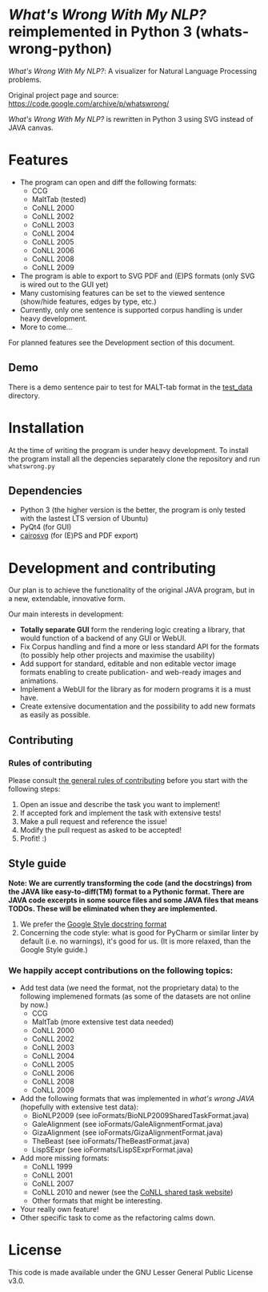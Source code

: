# _What's Wrong With My NLP?_ reimplemented in Python 3 (whats-wrong-python)

_What's Wrong With My NLP?_: A visualizer for Natural Language Processing problems.

Original project page and source: https://code.google.com/archive/p/whatswrong/

_What's Wrong With My NLP?_ is rewritten in Python 3 using SVG instead of JAVA canvas.

# Features
- The program can open and diff the following formats:
    - CCG
    - MaltTab (tested)
    - CoNLL 2000
    - CoNLL 2002
    - CoNLL 2003
    - CoNLL 2004
    - CoNLL 2005
    - CoNLL 2006
    - CoNLL 2008
    - CoNLL 2009
- The program is able to export to SVG PDF and (E)PS formats (only SVG is wired out to the GUI yet)
- Many customising features can be set to the viewed sentence (show/hide features, edges by type, etc.)
- Currently, only one sentence is supported corpus handling is under heavy development.
- More to come...

For planned features see the Development section of this document.

## Demo

There is a demo sentence pair to test for MALT-tab format in the [test_data](https://github.com/ppke-nlpg/whats-wrong-python/tree/master/test_data) directory.

# Installation

At the time of writing the program is under heavy development.
To install the program install all the depencies separately clone the repository and run `whatswrong.py`

## Dependencies

   - Python 3 (the higher version is the better, the program is only tested with the lastest LTS version of Ubuntu)
   - PyQt4 (for GUI)
   - [cairosvg](http://cairosvg.org/) (for (E)PS and PDF export)
 
# Development and contributing

Our plan is to achieve the functionality of the original JAVA program, but in a new, extendable, innovative form.

Our main interests in development:

- __Totally separate GUI__ form the rendering logic creating a library, that would function of a backend of any GUI or WebUI.
- Fix Corpus handling and find a more or less standard API for the formats (to possibly help other projects and maximise the usability)
- Add support for standard, editable and non editable vector image formats enabling to create publication- and web-ready images and animations.
- Implement a WebUI for the library as for modern programs it is a must have.
- Create extensive documentation and the possibility to add new formats as easily as possible. 

## Contributing

### Rules of contributing

Please consult [the general rules of contributing](https://github.com/ppke-nlpg/whats-wrong-python/blob/master/CONTRIBUTING:md) before you start with the following steps:

1. Open an issue and describe the task you want to implement!
2. If accepted fork and implement the task with extensive tests!
3. Make a pull request and reference the issue!
4. Modify the pull request as asked to be accepted!
5. Profit! :)

## Style guide

__Note: We are currently transforming the code (and the docstrings) from the JAVA like easy-to-diff(TM) format to a Pythonic format. There are JAVA code excerpts in some source files and some JAVA files that means TODOs. These will be eliminated when they are implemented.__

1. We prefer the [Google Style docstring format](http://sphinxcontrib-napoleon.readthedocs.io/en/latest/example_google.html)
2. Concerning the code style: what is good for PyCharm or similar linter by default (i.e. no warnings), it's good for us. (It is more relaxed, than the Google Style guide.)    

### We happily accept contributions on the following topics:

- Add test data (we need the format, not the proprietary data) to the following implemened formats (as some of the datasets are not online by now.) 
    - CCG
    - MaltTab (more extensive test data needed)
    - CoNLL 2000
    - CoNLL 2002
    - CoNLL 2003
    - CoNLL 2004
    - CoNLL 2005
    - CoNLL 2006
    - CoNLL 2008
    - CoNLL 2009
- Add the following formats that was implemented in _what's wrong JAVA_ (hopefully with extensive test data):
	- BioNLP2009 (see ioFormats/BioNLP2009SharedTaskFormat.java)
	- GaleAlignment (see ioFormats/GaleAlignmentFormat.java)
	- GizaAlignment (see ioFormats/GizaAlignmentFormat.java)
	- TheBeast (see ioFormats/TheBeastFormat.java)
	- LispSExpr (see ioFormats/LispSExprFormat.java)
- Add more missing formats:
	- CoNLL 1999
	- CoNLL 2001
	- CoNLL 2007
	- CoNLL 2010 and newer (see the [CoNLL shared task website](http://www.conll.org/previous-tasks))
	- Other formats that might be interesting.
- Your really own feature!
- Other specific task to come as the refactoring calms down.

# License

This code is made available under the GNU Lesser General Public License v3.0.
